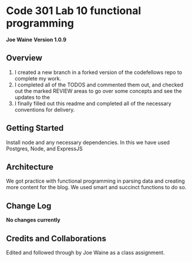 # Code 301 Lab 10 functional programming

**Joe Waine**
**Version 1.0.9**

## Overview
1. I created a new branch in a forked version of the codefellows repo to complete my work.
2. I completed all of the TODOS and commented them out, and checked out the marked REVIEW areas to go over some concepts and see the updates to the
3. I finally filled out this readme and completed all of the necessary conventions for delivery.

## Getting Started
Install node and any necessary dependencies. In this we have used Postgres, Node, and ExpressJS

## Architecture
We got practice with functional programming in parsing data and creating more content for the blog. We used smart and succinct functions to do so.

## Change Log
**No changes currently**

## Credits and Collaborations
Edited and followed through by Joe Waine as a class assignment.
